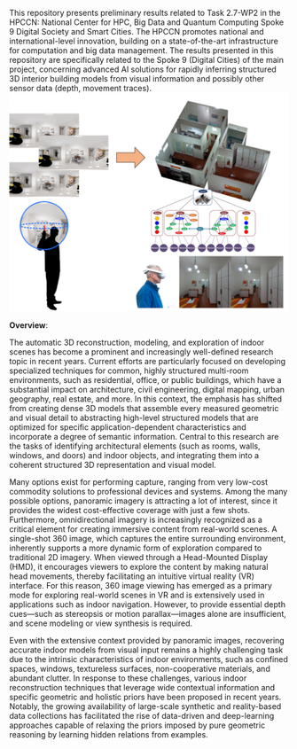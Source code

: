 This repository presents preliminary results related to Task 2.7-WP2 in the HPCCN: National Center for HPC, Big Data and Quantum Computing Spoke 9 Digital Society and Smart Cities. 
The HPCCN promotes national and international-level innovation, building on a state-of-the-art infrastructure for computation and big data management. 
The results presented in this repository are specifically related to the Spoke 9 (Digital Cities) of the main project, concerning advanced AI solutions for rapidly inferring structured 3D interior building models from visual information and possibly other sensor data (depth, movement traces).
![](assets/overview.png)

**Overview**:

The automatic 3D reconstruction, modeling, and exploration of indoor scenes has become a prominent and increasingly well-defined research topic in recent years. 
Current efforts are particularly focused on developing specialized techniques for common, highly structured multi-room environments, such as residential, office, or public buildings, which have a substantial impact on architecture, civil engineering, digital mapping, urban geography, real estate, and more. In this context, the emphasis has shifted from creating dense 3D models that assemble every measured geometric and visual detail to abstracting high-level structured models that are optimized for specific application-dependent characteristics and incorporate a degree of semantic information. Central to this research are the tasks of identifying architectural elements (such as rooms, walls, windows, and doors) and indoor objects, and integrating them into a coherent structured 3D representation and visual model.

Many options exist for performing capture, ranging from very low-cost commodity solutions to professional devices and systems. Among the many possible options, panoramic imagery is attracting a lot of interest, since it provides the widest cost-effective coverage with just a few shots. Furthermore, omnidirectional imagery is increasingly recognized as a critical element for creating immersive content from real-world scenes. A single-shot 360 image, which captures the entire surrounding environment, inherently supports a more dynamic form of exploration compared to traditional 2D imagery. When viewed through a Head-Mounted Display (HMD), it encourages viewers to explore the content by making natural head movements, thereby facilitating an intuitive virtual reality (VR) interface. For this reason, 360 image viewing has emerged as a primary mode for exploring real-world scenes in VR and is extensively used in applications such as indoor navigation. However, to provide essential depth cues—such as stereopsis or motion parallax—images alone are insufficient, and scene modeling or view synthesis is required.

Even with the extensive context provided by panoramic images, recovering accurate indoor models from visual input remains a highly challenging task due to the intrinsic characteristics of indoor environments, such as confined spaces, windows, textureless surfaces, non-cooperative materials, and abundant clutter. In response to these challenges, various indoor reconstruction techniques that leverage wide contextual information and specific geometric and holistic priors have been proposed in recent years. Notably, the growing availability of large-scale synthetic and reality-based data collections has facilitated the rise of data-driven and deep-learning approaches capable of relaxing the priors imposed by pure geometric reasoning by learning hidden relations from examples.
